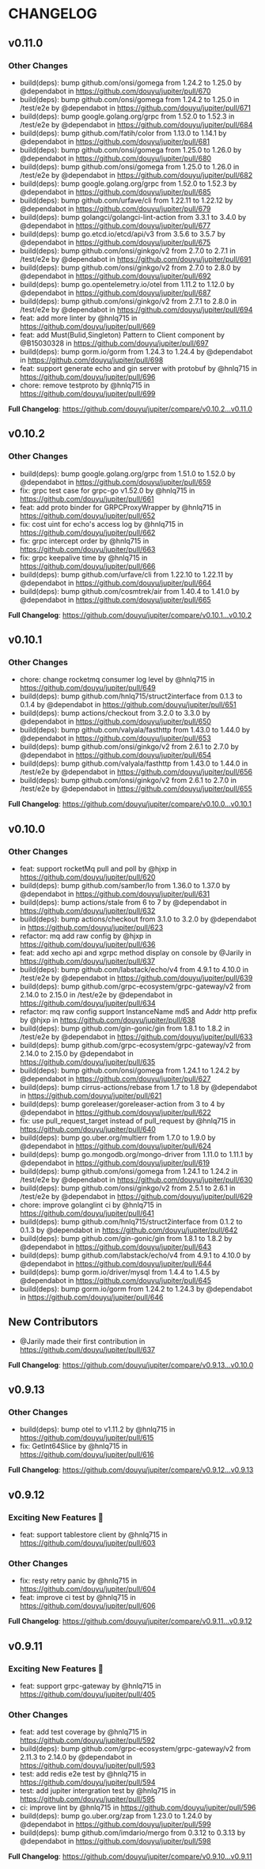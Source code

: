 # CHANGELOG

<!-- Release notes generated using configuration in .github/release.yml at master -->

## v0.11.0

### Other Changes

* build(deps): bump github.com/onsi/gomega from 1.24.2 to 1.25.0 by @dependabot in https://github.com/douyu/jupiter/pull/670
* build(deps): bump github.com/onsi/gomega from 1.24.2 to 1.25.0 in /test/e2e by @dependabot in https://github.com/douyu/jupiter/pull/671
* build(deps): bump google.golang.org/grpc from 1.52.0 to 1.52.3 in /test/e2e by @dependabot in https://github.com/douyu/jupiter/pull/684
* build(deps): bump github.com/fatih/color from 1.13.0 to 1.14.1 by @dependabot in https://github.com/douyu/jupiter/pull/681
* build(deps): bump github.com/onsi/gomega from 1.25.0 to 1.26.0 by @dependabot in https://github.com/douyu/jupiter/pull/680
* build(deps): bump github.com/onsi/gomega from 1.25.0 to 1.26.0 in /test/e2e by @dependabot in https://github.com/douyu/jupiter/pull/682
* build(deps): bump google.golang.org/grpc from 1.52.0 to 1.52.3 by @dependabot in https://github.com/douyu/jupiter/pull/685
* build(deps): bump github.com/urfave/cli from 1.22.11 to 1.22.12 by @dependabot in https://github.com/douyu/jupiter/pull/679
* build(deps): bump golangci/golangci-lint-action from 3.3.1 to 3.4.0 by @dependabot in https://github.com/douyu/jupiter/pull/677
* build(deps): bump go.etcd.io/etcd/api/v3 from 3.5.6 to 3.5.7 by @dependabot in https://github.com/douyu/jupiter/pull/675
* build(deps): bump github.com/onsi/ginkgo/v2 from 2.7.0 to 2.7.1 in /test/e2e by @dependabot in https://github.com/douyu/jupiter/pull/691
* build(deps): bump github.com/onsi/ginkgo/v2 from 2.7.0 to 2.8.0 by @dependabot in https://github.com/douyu/jupiter/pull/692
* build(deps): bump go.opentelemetry.io/otel from 1.11.2 to 1.12.0 by @dependabot in https://github.com/douyu/jupiter/pull/687
* build(deps): bump github.com/onsi/ginkgo/v2 from 2.7.1 to 2.8.0 in /test/e2e by @dependabot in https://github.com/douyu/jupiter/pull/694
* feat: add more linter by @hnlq715 in https://github.com/douyu/jupiter/pull/669
* feat: add Must(Bulid,Singleton) Pattern to Client component by @B15030328 in https://github.com/douyu/jupiter/pull/697
* build(deps): bump gorm.io/gorm from 1.24.3 to 1.24.4 by @dependabot in https://github.com/douyu/jupiter/pull/698
* feat: support generate echo and gin server with protobuf by @hnlq715 in https://github.com/douyu/jupiter/pull/696
* chore: remove testproto by @hnlq715 in https://github.com/douyu/jupiter/pull/699

**Full Changelog**: https://github.com/douyu/jupiter/compare/v0.10.2...v0.11.0

<!-- Release notes generated using configuration in .github/release.yml at master -->

## v0.10.2

### Other Changes

* build(deps): bump google.golang.org/grpc from 1.51.0 to 1.52.0 by @dependabot in https://github.com/douyu/jupiter/pull/659
* fix: grpc test case for grpc-go v1.52.0 by @hnlq715 in https://github.com/douyu/jupiter/pull/661
* feat: add proto binder for GRPCProxyWrapper by @hnlq715 in https://github.com/douyu/jupiter/pull/652
* fix: cost uint for echo's access log by @hnlq715 in https://github.com/douyu/jupiter/pull/662
* fix: grpc intercept order by @hnlq715 in https://github.com/douyu/jupiter/pull/663
* fix: grpc keepalive time by @hnlq715 in https://github.com/douyu/jupiter/pull/666
* build(deps): bump github.com/urfave/cli from 1.22.10 to 1.22.11 by @dependabot in https://github.com/douyu/jupiter/pull/664
* build(deps): bump github.com/cosmtrek/air from 1.40.4 to 1.41.0 by @dependabot in https://github.com/douyu/jupiter/pull/665

**Full Changelog**: https://github.com/douyu/jupiter/compare/v0.10.1...v0.10.2
<!-- Release notes generated using configuration in .github/release.yml at master -->

## v0.10.1

### Other Changes

* chore: change rocketmq consumer log level by @hnlq715 in https://github.com/douyu/jupiter/pull/649
* build(deps): bump github.com/hnlq715/struct2interface from 0.1.3 to 0.1.4 by @dependabot in https://github.com/douyu/jupiter/pull/651
* build(deps): bump actions/checkout from 3.2.0 to 3.3.0 by @dependabot in https://github.com/douyu/jupiter/pull/650
* build(deps): bump github.com/valyala/fasthttp from 1.43.0 to 1.44.0 by @dependabot in https://github.com/douyu/jupiter/pull/653
* build(deps): bump github.com/onsi/ginkgo/v2 from 2.6.1 to 2.7.0 by @dependabot in https://github.com/douyu/jupiter/pull/654
* build(deps): bump github.com/valyala/fasthttp from 1.43.0 to 1.44.0 in /test/e2e by @dependabot in https://github.com/douyu/jupiter/pull/656
* build(deps): bump github.com/onsi/ginkgo/v2 from 2.6.1 to 2.7.0 in /test/e2e by @dependabot in https://github.com/douyu/jupiter/pull/655

**Full Changelog**: https://github.com/douyu/jupiter/compare/v0.10.0...v0.10.1
<!-- Release notes generated using configuration in .github/release.yml at master -->

## v0.10.0

### Other Changes

* feat: support rocketMq  pull and poll by @hjxp in https://github.com/douyu/jupiter/pull/620
* build(deps): bump github.com/samber/lo from 1.36.0 to 1.37.0 by @dependabot in https://github.com/douyu/jupiter/pull/631
* build(deps): bump actions/stale from 6 to 7 by @dependabot in https://github.com/douyu/jupiter/pull/632
* build(deps): bump actions/checkout from 3.1.0 to 3.2.0 by @dependabot in https://github.com/douyu/jupiter/pull/623
* refactor: mq add  raw config by @hjxp in https://github.com/douyu/jupiter/pull/636
* feat: add xecho api and  xgrpc method display on console by @Jarily in https://github.com/douyu/jupiter/pull/637
* build(deps): bump github.com/labstack/echo/v4 from 4.9.1 to 4.10.0 in /test/e2e by @dependabot in https://github.com/douyu/jupiter/pull/639
* build(deps): bump github.com/grpc-ecosystem/grpc-gateway/v2 from 2.14.0 to 2.15.0 in /test/e2e by @dependabot in https://github.com/douyu/jupiter/pull/634
* refactor: mq raw config support  InstanceName md5 and Addr http prefix by @hjxp in https://github.com/douyu/jupiter/pull/638
* build(deps): bump github.com/gin-gonic/gin from 1.8.1 to 1.8.2 in /test/e2e by @dependabot in https://github.com/douyu/jupiter/pull/633
* build(deps): bump github.com/grpc-ecosystem/grpc-gateway/v2 from 2.14.0 to 2.15.0 by @dependabot in https://github.com/douyu/jupiter/pull/635
* build(deps): bump github.com/onsi/gomega from 1.24.1 to 1.24.2 by @dependabot in https://github.com/douyu/jupiter/pull/627
* build(deps): bump cirrus-actions/rebase from 1.7 to 1.8 by @dependabot in https://github.com/douyu/jupiter/pull/621
* build(deps): bump goreleaser/goreleaser-action from 3 to 4 by @dependabot in https://github.com/douyu/jupiter/pull/622
* fix: use pull_request_target instead of pull_request by @hnlq715 in https://github.com/douyu/jupiter/pull/640
* build(deps): bump go.uber.org/multierr from 1.7.0 to 1.9.0 by @dependabot in https://github.com/douyu/jupiter/pull/624
* build(deps): bump go.mongodb.org/mongo-driver from 1.11.0 to 1.11.1 by @dependabot in https://github.com/douyu/jupiter/pull/619
* build(deps): bump github.com/onsi/gomega from 1.24.1 to 1.24.2 in /test/e2e by @dependabot in https://github.com/douyu/jupiter/pull/630
* build(deps): bump github.com/onsi/ginkgo/v2 from 2.5.1 to 2.6.1 in /test/e2e by @dependabot in https://github.com/douyu/jupiter/pull/629
* chore: improve golanglint ci by @hnlq715 in https://github.com/douyu/jupiter/pull/641
* build(deps): bump github.com/hnlq715/struct2interface from 0.1.2 to 0.1.3 by @dependabot in https://github.com/douyu/jupiter/pull/642
* build(deps): bump github.com/gin-gonic/gin from 1.8.1 to 1.8.2 by @dependabot in https://github.com/douyu/jupiter/pull/643
* build(deps): bump github.com/labstack/echo/v4 from 4.9.1 to 4.10.0 by @dependabot in https://github.com/douyu/jupiter/pull/644
* build(deps): bump gorm.io/driver/mysql from 1.4.4 to 1.4.5 by @dependabot in https://github.com/douyu/jupiter/pull/645
* build(deps): bump gorm.io/gorm from 1.24.2 to 1.24.3 by @dependabot in https://github.com/douyu/jupiter/pull/646

## New Contributors

* @Jarily made their first contribution in https://github.com/douyu/jupiter/pull/637

**Full Changelog**: https://github.com/douyu/jupiter/compare/v0.9.13...v0.10.0

<!-- Release notes generated using configuration in .github/release.yml at master -->

## v0.9.13

### Other Changes

* build(deps): bump otel to v1.11.2 by @hnlq715 in https://github.com/douyu/jupiter/pull/615
* fix: GetInt64Slice by @hnlq715 in https://github.com/douyu/jupiter/pull/616

**Full Changelog**: https://github.com/douyu/jupiter/compare/v0.9.12...v0.9.13

<!-- Release notes generated using configuration in .github/release.yml at master -->

## v0.9.12

### Exciting New Features 🎉

* feat: support tablestore client by @hnlq715 in https://github.com/douyu/jupiter/pull/603

### Other Changes

* fix: resty retry panic by @hnlq715 in https://github.com/douyu/jupiter/pull/604
* feat: improve ci test by @hnlq715 in https://github.com/douyu/jupiter/pull/606

**Full Changelog**: https://github.com/douyu/jupiter/compare/v0.9.11...v0.9.12
<!-- Release notes generated using configuration in .github/release.yml at master -->

## v0.9.11

### Exciting New Features 🎉

* feat: support grpc-gateway by @hnlq715 in https://github.com/douyu/jupiter/pull/405

### Other Changes

* feat: add test coverage by @hnlq715 in https://github.com/douyu/jupiter/pull/592
* build(deps): bump github.com/grpc-ecosystem/grpc-gateway/v2 from 2.11.3 to 2.14.0 by @dependabot in https://github.com/douyu/jupiter/pull/593
* test: add redis e2e test by @hnlq715 in https://github.com/douyu/jupiter/pull/594
* test: add jupiter intergration test by @hnlq715 in https://github.com/douyu/jupiter/pull/595
* ci: improve lint by @hnlq715 in https://github.com/douyu/jupiter/pull/596
* build(deps): bump go.uber.org/zap from 1.23.0 to 1.24.0 by @dependabot in https://github.com/douyu/jupiter/pull/599
* build(deps): bump github.com/imdario/mergo from 0.3.12 to 0.3.13 by @dependabot in https://github.com/douyu/jupiter/pull/598

**Full Changelog**: https://github.com/douyu/jupiter/compare/v0.9.10...v0.9.11
